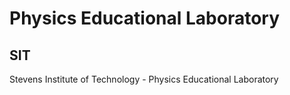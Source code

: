 # Physics Educational Laboratory
## SIT
Stevens Institute of Technology - Physics Educational Laboratory
